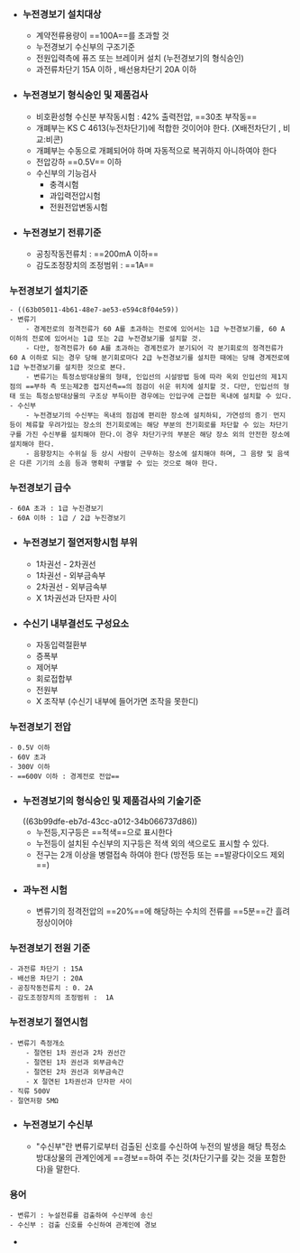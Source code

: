 - ### 누전경보기 설치대상 
	- 계약전류용량이 ==100A==를 초과할 것
	- 누전경보기 수신부의 구조기준
	- 전원입력측에 퓨즈 또는 브레이커 설치 (누전경보기의 형식승인)
	- 과전류차단기 15A 이하 , 배선용차단기 20A 이하
- ### 누전경보기 형식승인 및 제품검사 
	- 비호환성형 수신분 부작동시험 :  42% 출력전압, ==30초 부작동==
	- 개폐부는 KS C 4613(누전차단기)에 적합한 것이어야 한다. (X배전차단기 , 비교:비콘)
	- 개폐부는 수동으로 개폐되어야 하며 자동적으로 복귀하지 아니하여야 한다
	- 전압강하 ==0.5V== 이하
	- 수신부의 기능검사
		- 충격시험
		- 과입력전압시험
		- 전원전압변동시험
- ### 누전경보기 전류기준 
	- 공칭작동전류치 : ==200mA 이하==
	- 감도조정장치의 조정범위 : ==1A==
### 누전경보기 설치기준
	- ((63b05011-4b61-48e7-ae53-e594c8f04e59))
	- 변류기
		- 경계전로의 정격전류가 60 A를 초과하는 전로에 있어서는 1급 누전경보기를, 60 A 이하의 전로에 있어서는 1급 또는 2급 누전경보기를 설치할 것.
		- 다만, 정격전류가 60 A를 초과하는 경계전로가 분기되어 각 분기회로의 정격전류가 60 A 이하로 되는 경우 당해 분기회로마다 2급 누전경보기를 설치한 때에는 당해 경계전로에1급 누전경보기를 설치한 것으로 본다.
		- 변류기는 특정소방대상물의 형태, 인입선의 시설방법 등에 따라 옥외 인입선의 제1지점의 ==부하 측 또는제2종 접지선측==의 점검이 쉬운 위치에 설치할 것. 다만, 인입선의 형태 또는 특정소방대상물의 구조상 부득이한 경우에는 인입구에 근접한 옥내에 설치할 수 있다.
	- 수신부
		- 누전경보기의 수신부는 옥내의 점검에 편리한 장소에 설치하되, 가연성의 증기ᆞ먼지 등이 체류할 우려가있는 장소의 전기회로에는 해당 부분의 전기회로를 차단할 수 있는 차단기구를 가진 수신부를 설치해야 한다.이 경우 차단기구의 부분은 해당 장소 외의 안전한 장소에 설치해야 한다.
		- 음향장치는 수위실 등 상시 사람이 근무하는 장소에 설치해야 하며, 그 음량 및 음색은 다른 기기의 소음 등과 명확히 구별할 수 있는 것으로 해야 한다.
### 누전경보기 급수
	- 60A 초과 : 1급 누진경보기
	- 60A 이하 : 1급 / 2급 누진경보기
- ### 누전경보기 절연저항시험 부위 
	- 1차권선 - 2차권선
	- 1차권선 - 외부금속부
	- 2차권선 - 외부금속부
	- X 1차권선과 단자판 사이
- ### 수신기 내부결선도 구성요소 
	- 자동입력절환부
	- 증폭부
	- 제어부
	- 회로접합부
	- 전원부
	- X 조작부 (수신기 내부에 들어가면 조작을 못한디)
### 누전경보기 전압
	- 0.5V 이하
	- 60V 초과
	- 300V 이하
	- ==600V 이하 : 경계전로 전압==
- ### 누전경보기의 형식승인 및 제품검사의 기술기준
  ((63b99dfe-eb7d-43cc-a012-34b066737d86))
	- 누전등,지구등은 ==적색==으로 표시한다
	- 누전등이 설치된 수신부의 지구등은 적색 외의 색으로도 표시할 수 있다.
	- 전구는 2개 이상을 병렬접속 하여야 한다 (방전등 또는 ==발광다이오드 제외==)
- ### 과누전 시험 
	- 변류기의 정격전압의 ==20%==에 해당하는 수치의 전류를 ==5분==간 흘려 정상이어야
### 누전경보기 전원 기준
	- 과전류 차단기 : 15A
	- 배선용 차단기 : 20A
	- 공칭작동전류치 : 0. 2A
	- 감도조정장치의 조정범위 :  1A
### 누전경보기 절연시험
	- 변류기 측정개소
		- 절연된 1차 권선과 2차 권선간
		- 절연된 1차 권선과 외부금속간
		- 절연된 2차 권선과 외부금속간
		- X 절연된 1차권선과 단자판 사이
	- 직류 500V
	- 절연저항 5MΩ
- ### 누전경보기 수신부
	- "수신부"란 변류기로부터 검출된 신호를 수신하여 누전의 발생을 해당 특정소방대상물의 관계인에게 ==경보==하여 주는 것(차단기구를 갖는 것을 포함한다)을 말한다.
### 용어
	- 변류기 : 누설전류를 검출하여 수신부에 송신
	- 수신부 : 검출 신호를 수신하여 관계인에 경보
-